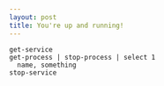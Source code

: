 ```yaml
---
layout: post
title: You're up and running!
---
```


``` highlight
get-service
get-process | stop-process | select 1
  name, something
stop-service
```


